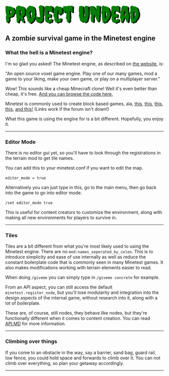 ![project undead](https://github.com/jordan4ibanez/project_undead/blob/main/menu/header.png?raw=true "project undead")


 ## A zombie survival game in the Minetest engine

### What the hell is a Minetest engine?

I'm so glad you asked! The Minetest engine, as described on [the website](https://www.minetest.net), is: 

"An open source voxel game engine. Play one of our many games, mod a game to your liking, make your own game, or play on a multiplayer server."

Wow! This sounds like a cheap Minecraft clone! Well it's even better than cheap, it's free. [And you can browse the code here.](https://github.com/minetest/minetest)

Minetest is commonly used to create block based games, ala, [this](https://forum.minetest.net/viewtopic.php?t=16407),
[this](https://forum.minetest.net/viewtopic.php?f=15&t=13700),
[this](https://forum.minetest.net/viewtopic.php?f=15&t=24492),
[this](https://forum.minetest.net/viewtopic.php?f=15&t=9196),
[and this!](https://forum.minetest.net/viewtopic.php?f=15&t=20986) (Links work if the forum isn't down!)

What this game is using the engine for is a bit different. Hopefully, you enjoy it.

---

### Editor Mode

There is no editor gui yet, so you'll have to look through the registrations in the terrain mod to get tile names.

You can add this to your minetest.conf if you want to edit the map.

```editor_mode = true```

Alternatively you can just type in this, go to the main menu, then go back into the game to go into editor mode.

```/set editor_mode true```

This is useful for content creators to customize the environment, along with making all new environments for players to
survive in.

---

### Tiles

Tiles are a bit different from what you're most likely used to using the Minetest engine. There are no ``mod:names_seperated_by_colon``.
This is to introduce simplicity and ease of use internally as well as reduce the constant boilerplate code
that is commonly seen in many Minetest games. It also makes modifications working with terrain elements easier to read. 

When doing ``/giveme`` you can simply type in ``/giveme concrete`` for example.

From an API aspect, you can still access the default ``minetest.register_node``, but you'll lose modularity
and integration into the design aspects of the internal game, without research into it, along with a lot of boilerplate.

These are, of course, still nodes, they behave like nodes, but they're functionally different when it comes to content creation.
You can read [API.MD](https://github.com/jordan4ibanez/project_undead/blob/main/API.MD) for more information.

---

### Climbing over things

If you come to an obstacle in the way, say a barrier, sand bag, guard rail, low fence, you could hold space and forwards
to climb over it. You can not climb over everything, so plan your getaway accordingly.

---